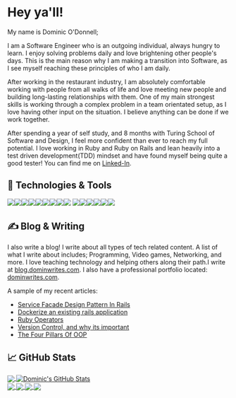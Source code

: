 # Hey ya'll!
My name is Dominic O'Donnell;

I am a Software Engineer who is an outgoing individual, always hungry to learn. I enjoy solving problems daily and love brightening other people's days. This is the main reason why I am making a transition into Software, as I see myself reaching these principles of who I am daily.

After working in the restaurant industry, I am absolutely comfortable working with people from all walks of life and love meeting new people and building long-lasting relationships with them. One of my main strongest skills is working through a complex problem in a team orientated setup, as I love having other input on the situation. I believe anything can be done if we work together.

After spending a year of self study, and 8 months with Turing School of Software and Design, I feel more confident than ever to reach my full potential. I love working in Ruby and Ruby on Rails and lean heavily into a test driven development(TDD) mindset and have found myself being quite a good tester! You can find me on [Linked-In][3].

## 🔧 Technologies & Tools
![](https://img.shields.io/badge/OS-Linux-informational?style=flat&logo=linux&logoColor=white&color=77b6ea)![](https://img.shields.io/badge/OS-MacOS-informational?style=flat&logo=MacOS&logoColor=white&color=77b6ea)![](https://img.shields.io/badge/Editor-VsCode-informational?style=flat&logo=visual-idea&logoColor=white&color=77b6ea)![](https://img.shields.io/badge/Code-Python-informational?style=flat&logo=python&logoColor=white&color=77b6ea)![](https://img.shields.io/badge/Code-JavaScript-informational?style=flat&logo=javascript&logoColor=white&color=77b6ea)![](https://img.shields.io/badge/Code-Ruby-informational?style=flat&logo=ruby&logoColor=white&color=77b6ea)![](https://img.shields.io/badge/Code-Sass-informational?style=flat&logo=sass&logoColor=white&color=77b6ea)![](https://img.shields.io/badge/Shell-Bash-informational?style=flat&logo=gnu-bash&logoColor=white&color=77b6ea)![](https://img.shields.io/badge/Shell-Zsh-informational?style=flat&logo=gnu-bash&logoColor=white&color=77b6ea)
![](https://img.shields.io/badge/Tools-PostgreSQL-informational?style=flat&logo=postgresql&logoColor=white&color=77b6ea)![](https://img.shields.io/badge/Tools-Apache-informational?style=flat&logo=apache&logoColor=white&color=77b6ea)![](https://img.shields.io/badge/Tools-Git-informational?style=flat&logo=git&logoColor=white&color=77b6ea)![](https://img.shields.io/badge/Tools-SQLite3-informational?style=flat&logo=sqlite&logoColor=white&color=77b6ea)![](https://img.shields.io/badge/Framework-Ruby_On_Rails-informational?style=flat&logo=ruby&logoColor=white&color=77b6ea)![](https://img.shields.io/badge/Framework-Flask-informational?style=flat&logo=flask&logoColor=white&color=77b6ea)

## &#x270d; Blog & Writing

I also write a blog! I write about all types of tech related content. A list of what I write about includes; Programming, Video games, Networking, and more. I love teaching technology and helping others along their path.I write at [blog.dominwrites.com](https://blog.dominwrites.com/). I also have a professional portfolio located: [dominwrites.com](https://dominwrites.com/).

A sample of my recent articles:

<!-- BLOG-POST-LIST:START -->
- [Service Facade Design Pattern In Rails](https://blog.dominwrites.com/programming/rails/service_facade_design_rails/)
- [Dockerize an existing rails application](https://blog.dominwrites.com/programming/rails/dockerize-an-existing-rails-application/)
- [Ruby Operators](https://blog.dominwrites.com/programming/ruby-operators/)
- [Version Control, and why its important](https://blog.dominwrites.com/programming/version_control/)
- [The Four Pillars Of OOP](https://blog.dominwrites.com/programming/the-four-pillars-of-object-orientated-programming/)
<!-- BLOG-POST-LIST:END -->

## &#x1f4c8; GitHub Stats

<a href="https://github.com/Dominicod/Dominicod">
  <img align="center" src="https://github-readme-stats.vercel.app/api/top-langs/?username=dominicod&hide=html,css,scss&theme=tokyonight&langs_count=3" />
</a><a href="https://github.com/Dominicod/Dominicod">
  <img align="center" src="https://github-readme-stats.vercel.app/api?username=dominicod&count_private=true&show_icons=true&theme=tokyonight" alt="Dominic's GitHub Stats" />
</a>
<br>
<a href="https://github.com/Dominicod/portfolio">
  <img align="center" src="https://github-readme-stats.vercel.app/api/pin/?username=Dominicod&repo=portfolio&title_color=ffffff&text_color=c9cacc&theme=tokyonight" />
</a><a href="https://github.com/Dominicod/rails-engine-lite">
  <img align="center" src="https://github-readme-stats.vercel.app/api/pin/?username=Dominicod&repo=rails-engine-lite&title_color=ffffff&text_color=c9cacc&theme=tokyonight" />
</a><a href="https://github.com/Dominicod/viewing_party_lite-1">
  <img align="center" src="https://github-readme-stats.vercel.app/api/pin/?username=Dominicod&repo=viewing_party_lite-1&title_color=ffffff&text_color=c9cacc&theme=tokyonight" />
</a><a href="https://github.com/Dominicod/little-esty-shop">
  <img align="center" src="https://github-readme-stats.vercel.app/api/pin/?username=Dominicod&repo=little-esty-shop&title_color=ffffff&text_color=c9cacc&theme=tokyonight" />
</a>

<!-- icons with padding -->

[1.1]: http://i.imgur.com/tXSoThF.png (twitter icon with padding)
[2.1]: http://i.imgur.com/0o48UoR.png (github icon with padding)

<!-- icons without padding -->

[1.2]: http://i.imgur.com/wWzX9uB.png (twitter icon without padding)
[2.2]: http://i.imgur.com/9I6NRUm.png (github icon without padding)
[3.2]: https://raw.githubusercontent.com/MartinHeinz/MartinHeinz/master/linkedin-3-16.png (LinkedIn icon without padding)


<!-- links to your social media accounts -->

[2]: https://github.com/Dominicod
[3]: https://www.linkedin.com/in/dominic-odonnell/


<!-- Resources -->
<!-- Icons: https://simpleicons.org/ -->
<!-- GitHub Stats: https://github.com/anuraghazra/github-readme-stats -->
<!-- Emojis: https://emojipedia.org/emoji/ -->
<!-- HTML Emojis: https://www.fileformat.info/index.htm -->
<!-- Shields: https://shields.io/ -->
<!-- Awesome GitHub Profile README: https://github.com/abhisheknaiidu/awesome-github-profile-readme -->
